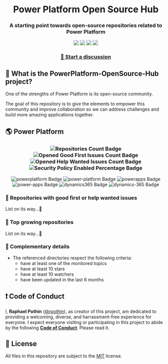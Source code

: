 <p align="center">
    <h1 align="center">
        Power Platform Open Source Hub
    </h1>
    <h3 align="center">
        A starting point towards open-source repositories related to Power Platform
    </h3>
</p>

<p align="center">
    <a href="https://github.com/rpothin/PowerPlatform-OpenSource-Hub/blob/main/LICENSE" alt="Repository License">
        <img src="https://img.shields.io/github/license/rpothin/PowerPlatform-OpenSource-Hub?color=yellow&label=License" /></a>
    <a href="#watchers" alt="Watchers">
        <img src="https://img.shields.io/github/watchers/rpothin/PowerPlatform-OpenSource-Hub?style=social" /></a>
    <a href="#forks" alt="Forks">
        <img src="https://img.shields.io/github/forks/rpothin/PowerPlatform-OpenSource-Hub?style=social" /></a>
    <a href="#stars" alt="Stars">
        <img src="https://img.shields.io/github/stars/rpothin/PowerPlatform-OpenSource-Hub?style=social" /></a>
</p>

<h3 align="center">
  <a href="https://github.com/rpothin/PowerPlatform-OpenSource-Hub/discussions/new/choose">📢 Start a discussion</a>
</h3>

## 🏡 What is the PowerPlatform-OpenSource-Hub project?

One of the strengths of Power Platform is its open-source community.

The goal of this repository is to give the elements to empower this community and improve collaboration so we can address challenges and build more amazing applications together.

## 🌎 Power Platform 

<!--START_SECTION:summary-->
<h3 align='center'>
  <img alt='Repositories Count Badge' src='https://img.shields.io/badge/Repositories-361-violet'>
  <img alt='Opened Good First Issues Count Badge' src='https://img.shields.io/badge/Good_First_Issues-17-green'>
  <img alt='Opened Help Wanted Issues Count Badge' src='https://img.shields.io/badge/Help_Wanted_Issues-16-blue'>
  <img alt='Security Policy Enabled Percentage Badge' src='https://img.shields.io/badge/Security_Policy_Enabled_Percentage-12-orange'>
</h3>

<p align='center'>
  <img alt='powerplatform Badge' src='https://img.shields.io/badge/powerplatform-667D1F'>
  <img alt='power-platform Badge' src='https://img.shields.io/badge/power--platform-345B7F'>
  <img alt='powerapps Badge' src='https://img.shields.io/badge/powerapps-060A1A'>
  <img alt='power-apps Badge' src='https://img.shields.io/badge/power--apps-7DD86D'>
  <img alt='dynamics365 Badge' src='https://img.shields.io/badge/dynamics365-47E9B2'>
  <img alt='dynamics-365 Badge' src='https://img.shields.io/badge/dynamics--365-D3E8E1'>
</p>
<!--END_SECTION:summary-->

### 💭 Repositories with good first or help wanted issues

<!--START_SECTION:repositories-open-to-contribution-->

List on its way...🐌

<!--END_SECTION:repositories-open-to-contribution-->

### 🚀 Top growing repositories

<!--START_SECTION:top-growing-repositories-->

List on its way...🐌

<!--END_SECTION:top-growing-repositories-->

### 📝 Complementary details

- The referenced directories respect the following criteria:
   - have at least one of the monitored topics
   - have at least 10 stars
   - have at least 10 watchers
   - have been updated in the last 6 months

## ❗ Code of Conduct

I, **Raphael Pothin** ([@rpothin](https://github.com/rpothin)), as creator of this project, am dedicated to providing a welcoming, diverse, and harrassment-free experience for everyone.
I expect everyone visiting or participating in this project to abide by the following [**Code of Conduct**](CODE_OF_CONDUCT.md).
Please read it.

## 📝 License

All files in this repository are subject to the [MIT](LICENSE) license.










